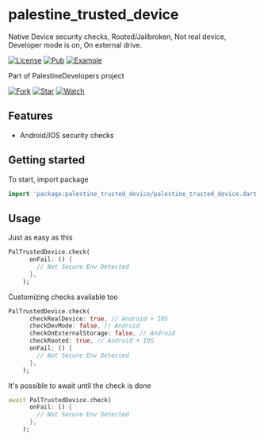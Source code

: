 # palestine_trusted_device

Native Device security checks, Rooted/Jailbroken, Not real device, Developer mode is on, On external drive.

[![License](https://img.shields.io/github/license/msayed-net/PalestineDevelopers)](https://github.com/msayed-net/PalestineDevelopers)
[![Pub](https://img.shields.io/badge/Palestine%20Trusted%20Device-pub-blue)](https://pub.dev/packages/palestine_trusted_device)
[![Example](https://img.shields.io/badge/Example-Ex-success)](https://pub.dev/packages/palestine_trusted_device/example)

Part of PalestineDevelopers project

[![Fork](https://img.shields.io/github/forks/msayed-net/PalestineDevelopers?style=social)](https://github.com/msayed-net/PalestineDevelopers)
[![Star](https://img.shields.io/github/stars/msayed-net/PalestineDevelopers?style=social)](https://github.com/msayed-net/PalestineDevelopers)
[![Watch](https://img.shields.io/github/watchers/msayed-net/PalestineDevelopers?style=social)](https://github.com/msayed-net/PalestineDevelopers)  

## Features

* Android/IOS security checks

## Getting started

To start, import package

```dart
import 'package:palestine_trusted_device/palestine_trusted_device.dart';
```

## Usage

Just as easy as this

```dart
PalTrustedDevice.check(
      onFail: () {
        // Not Secure Env Detected
      },
    );
```

Customizing checks available too

```dart
PalTrustedDevice.check(
      checkRealDevice: true, // Android + IOS
      checkDevMode: false, // Android
      checkOnExternalStorage: false, // Android
      checkRooted: true, // Android + IOS
      onFail: () {
        // Not Secure Env Detected
      },
    );
```

It's possible to await until the check is done

```dart
await PalTrustedDevice.check(
      onFail: () {
        // Not Secure Env Detected
      },
    );
```
